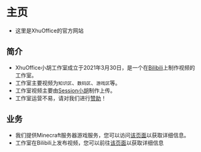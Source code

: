 # 主页

- 这里是XhuOffice的官方网站

## 简介

- XhuOffice小胡工作室成立于2021年3月30日，是一个在[Bilibili][Xhu-Go]上制作视频的工作室。
- 工作室主要视频为`知识区`、`数码区`、`游戏区`等。
- 工作室视频主要由[Session小胡][Session-Go]制作上传。
- 工作室运营不易，请对我们进行[赞助][Session-Charge]！

## 业务

- 我们提供Minecraft服务器游戏服务，您可以访问[该页面](./mcs "Minecraft Server Services")以获取详细信息。
- 工作室在Bilibili上发布视频，您可以前往[该页面][Session-Go]以获取详细信息

[Xhu-Go]: https://space.bilibili.com/662407339 "Bilibili工作室主页"
[Session-Go]: https://space.bilibili.com/645769214 "Bilibili个人主页"
[Session-Charge]: https://www.bilibili.com/v/pay/charge?upmid=645769214&upurl=%2F%2Fspace.bilibili.com%2F645769214&upname=Session%E5%B0%8F%E8%83%A1&upavatar=https%3A%2F%2Fi2.hdslb.com%2Fbfs%2Fface%2F77906db03b1eefac02613de184afad03f7bc58d7.jpg&oid=645769214&otype=up&from=zone "关注也行"